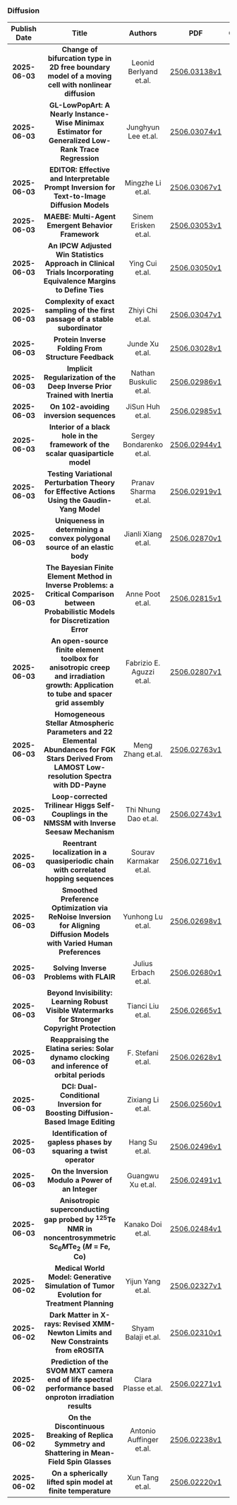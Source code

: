 
### Diffusion
|Publish Date|Title|Authors|PDF|Code|
| :---: | :---: | :---: | :---: | :---: |
|**2025-06-03**|**Change of bifurcation type in 2D free boundary model of a moving cell with nonlinear diffusion**|Leonid Berlyand et.al.|[2506.03138v1](http://arxiv.org/abs/2506.03138v1)|null|
|**2025-06-03**|**GL-LowPopArt: A Nearly Instance-Wise Minimax Estimator for Generalized Low-Rank Trace Regression**|Junghyun Lee et.al.|[2506.03074v1](http://arxiv.org/abs/2506.03074v1)|null|
|**2025-06-03**|**EDITOR: Effective and Interpretable Prompt Inversion for Text-to-Image Diffusion Models**|Mingzhe Li et.al.|[2506.03067v1](http://arxiv.org/abs/2506.03067v1)|null|
|**2025-06-03**|**MAEBE: Multi-Agent Emergent Behavior Framework**|Sinem Erisken et.al.|[2506.03053v1](http://arxiv.org/abs/2506.03053v1)|null|
|**2025-06-03**|**An IPCW Adjusted Win Statistics Approach in Clinical Trials Incorporating Equivalence Margins to Define Ties**|Ying Cui et.al.|[2506.03050v1](http://arxiv.org/abs/2506.03050v1)|null|
|**2025-06-03**|**Complexity of exact sampling of the first passage of a stable subordinator**|Zhiyi Chi et.al.|[2506.03047v1](http://arxiv.org/abs/2506.03047v1)|null|
|**2025-06-03**|**Protein Inverse Folding From Structure Feedback**|Junde Xu et.al.|[2506.03028v1](http://arxiv.org/abs/2506.03028v1)|null|
|**2025-06-03**|**Implicit Regularization of the Deep Inverse Prior Trained with Inertia**|Nathan Buskulic et.al.|[2506.02986v1](http://arxiv.org/abs/2506.02986v1)|null|
|**2025-06-03**|**On 102-avoiding inversion sequences**|JiSun Huh et.al.|[2506.02985v1](http://arxiv.org/abs/2506.02985v1)|null|
|**2025-06-03**|**Interior of a black hole in the framework of the scalar quasiparticle model**|Sergey Bondarenko et.al.|[2506.02944v1](http://arxiv.org/abs/2506.02944v1)|null|
|**2025-06-03**|**Testing Variational Perturbation Theory for Effective Actions Using the Gaudin-Yang Model**|Pranav Sharma et.al.|[2506.02919v1](http://arxiv.org/abs/2506.02919v1)|null|
|**2025-06-03**|**Uniqueness in determining a convex polygonal source of an elastic body**|Jianli Xiang et.al.|[2506.02870v1](http://arxiv.org/abs/2506.02870v1)|null|
|**2025-06-03**|**The Bayesian Finite Element Method in Inverse Problems: a Critical Comparison between Probabilistic Models for Discretization Error**|Anne Poot et.al.|[2506.02815v1](http://arxiv.org/abs/2506.02815v1)|null|
|**2025-06-03**|**An open-source finite element toolbox for anisotropic creep and irradiation growth: Application to tube and spacer grid assembly**|Fabrizio E. Aguzzi et.al.|[2506.02807v1](http://arxiv.org/abs/2506.02807v1)|null|
|**2025-06-03**|**Homogeneous Stellar Atmospheric Parameters and 22 Elemental Abundances for FGK Stars Derived From LAMOST Low-resolution Spectra with DD-Payne**|Meng Zhang et.al.|[2506.02763v1](http://arxiv.org/abs/2506.02763v1)|null|
|**2025-06-03**|**Loop-corrected Trilinear Higgs Self-Couplings in the NMSSM with Inverse Seesaw Mechanism**|Thi Nhung Dao et.al.|[2506.02743v1](http://arxiv.org/abs/2506.02743v1)|null|
|**2025-06-03**|**Reentrant localization in a quasiperiodic chain with correlated hopping sequences**|Sourav Karmakar et.al.|[2506.02716v1](http://arxiv.org/abs/2506.02716v1)|null|
|**2025-06-03**|**Smoothed Preference Optimization via ReNoise Inversion for Aligning Diffusion Models with Varied Human Preferences**|Yunhong Lu et.al.|[2506.02698v1](http://arxiv.org/abs/2506.02698v1)|null|
|**2025-06-03**|**Solving Inverse Problems with FLAIR**|Julius Erbach et.al.|[2506.02680v1](http://arxiv.org/abs/2506.02680v1)|null|
|**2025-06-03**|**Beyond Invisibility: Learning Robust Visible Watermarks for Stronger Copyright Protection**|Tianci Liu et.al.|[2506.02665v1](http://arxiv.org/abs/2506.02665v1)|null|
|**2025-06-03**|**Reappraising the Elatina series: Solar dynamo clocking and inference of orbital periods**|F. Stefani et.al.|[2506.02628v1](http://arxiv.org/abs/2506.02628v1)|null|
|**2025-06-03**|**DCI: Dual-Conditional Inversion for Boosting Diffusion-Based Image Editing**|Zixiang Li et.al.|[2506.02560v1](http://arxiv.org/abs/2506.02560v1)|null|
|**2025-06-03**|**Identification of gapless phases by squaring a twist operator**|Hang Su et.al.|[2506.02496v1](http://arxiv.org/abs/2506.02496v1)|null|
|**2025-06-03**|**On the Inversion Modulo a Power of an Integer**|Guangwu Xu et.al.|[2506.02491v1](http://arxiv.org/abs/2506.02491v1)|null|
|**2025-06-03**|**Anisotropic superconducting gap probed by $^{125}$Te NMR in noncentrosymmetric Sc$_6M$Te$_2$ ($M$ = Fe, Co)**|Kanako Doi et.al.|[2506.02484v1](http://arxiv.org/abs/2506.02484v1)|null|
|**2025-06-02**|**Medical World Model: Generative Simulation of Tumor Evolution for Treatment Planning**|Yijun Yang et.al.|[2506.02327v1](http://arxiv.org/abs/2506.02327v1)|null|
|**2025-06-02**|**Dark Matter in X-rays: Revised XMM-Newton Limits and New Constraints from eROSITA**|Shyam Balaji et.al.|[2506.02310v1](http://arxiv.org/abs/2506.02310v1)|null|
|**2025-06-02**|**Prediction of the SVOM MXT camera end of life spectral performance based onproton irradiation results**|Clara Plasse et.al.|[2506.02271v1](http://arxiv.org/abs/2506.02271v1)|null|
|**2025-06-02**|**On the Discontinuous Breaking of Replica Symmetry and Shattering in Mean-Field Spin Glasses**|Antonio Auffinger et.al.|[2506.02238v1](http://arxiv.org/abs/2506.02238v1)|null|
|**2025-06-02**|**On a spherically lifted spin model at finite temperature**|Xun Tang et.al.|[2506.02220v1](http://arxiv.org/abs/2506.02220v1)|null|
